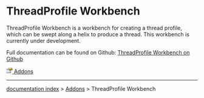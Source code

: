# ThreadProfile Workbench
ThreadProfile Workbench is a workbench for creating a thread profile, which can be swept along a helix to produce a thread. This workbench is currently under development.

Full documentation can be found on Github: [ThreadProfile Workbench on Github](https://github.com/mwganson/ThreadProfile)



[<img src="images/Property.png" style="width:16px"> Addons](Category_Addons.md)

---
[documentation index](../README.md) > [Addons](Category_Addons.md) > ThreadProfile Workbench
